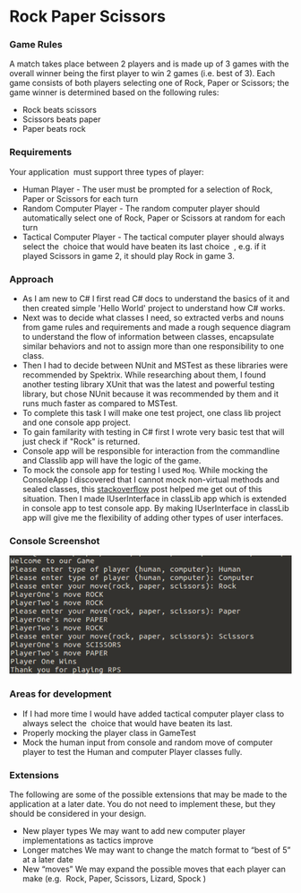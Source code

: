 # Rock Paper Scissors

### Game Rules

A match takes place between 2 players and is made up of 3 games with the overall winner
being the first player to win 2 games (i.e. best of 3).
Each game consists of both players selecting one of Rock, Paper or Scissors; the game
winner is determined based on the following rules:
* Rock beats scissors
* Scissors beats paper
* Paper beats rock

### Requirements

Your application ​ must​ support three types of player:
* Human Player - The user must be prompted for a selection of Rock, Paper or Scissors for each turn
* Random Computer Player - The random computer player should automatically select one of Rock, Paper or Scissors at
random for each turn
* Tactical Computer Player - The tactical computer player should always select the ​ choice that would have beaten its last
choice ​ , ​ e.g. if it played Scissors in game 2, it should play Rock in game 3.

### Approach

* As I am new to C# I first read C# docs to understand the basics of it and then created simple 'Hello World' project to understand how C# works.
* Next was to decide what classes I need, so extracted verbs and nouns from game rules and requirements and made a rough sequence diagram to understand the flow of information between classes, encapsulate similar behaviors and not to assign more than one responsibility to one class.
* Then I had to decide between NUnit and MSTest as these libraries were recommended by Spektrix. While researching about them, I found another testing library XUnit that was the latest and powerful testing library, but chose NUnit because it was recommended by them and it runs much faster as compared to MSTest.
* To complete this task I will make one test project, one class lib project and one console app project.
* To gain familarity with testing in C# first I wrote very basic test that will just check if "Rock" is returned.
* Console app will be responsible for interaction from the commandline and Classlib app will have the logic of the game.
* To mock the console app for testing I used `Moq`. While mocking the ConsoleApp I discovered that I cannot mock non-virtual methods and sealed classes, this [stackoverflow](https://stackoverflow.com/questions/21768767/why-am-i-getting-an-exception-with-the-message-invalid-setup-on-a-non-virtual) post helped me get out of this situation. Then I made IUserInterface in classLib app which is extended in console app to test console app. By making IUserInterface in classLib app will give me the flexibility of adding other types of user interfaces.

### Console Screenshot
![RPS](./Images/RPS.png)

### Areas for development

* If I had more time I would have added tactical computer player class to always select the ​ choice that would have beaten its last.
* Properly mocking the player class in GameTest
* Mock the human input from console and random move of computer player to test the Human and computer Player classes fully.

### Extensions

The following are some of the possible extensions that may be made to the application at a
later date. You do not need to implement these, but they should be considered in your
design.
* New player types
We may want to add new computer player implementations as tactics improve
* Longer matches
We may want to change the match format to “best of 5” at a later date
* New “moves”
We may expand the possible moves that each player can make (e.g.​ ​ Rock, Paper, Scissors, Lizard, Spock​ )